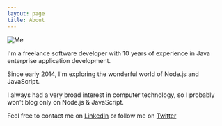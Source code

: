 ```yaml
---
layout: page
title: About
---
```


![Me](http://en.gravatar.com/userimage/1518376/11c6db76bdc180db73b99798ad42be30.jpg?size=500 "Me")

I'm a freelance software developer with 10 years of experience in Java enterprise application development.

Since early 2014, I'm exploring the wonderful world of Node.js and JavaScript.

I always had a very broad interest in computer technology, so I probably won't blog only on Node.js & JavaScript.

Feel free to contact me on [LinkedIn](https://www.linkedin.com/in/sebastianvansande) or follow me on [Twitter](https://twitter.com/seppevs)
